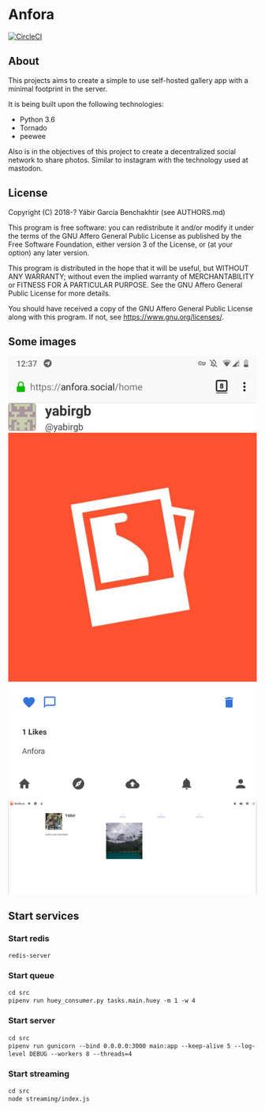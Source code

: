 # Anfora

[![CircleCI](https://circleci.com/gh/anforaProject/anfora.svg?style=svg)](https://circleci.com/gh/anforaProject/anfora)

## About

This projects aims to create a simple to use self-hosted gallery app
with a minimal footprint in the server.

It is being built upon the following technologies:

* Python 3.6
* Tornado
* peewee

Also is in the objectives of this project to create a decentralized social
network to share photos. Similar to instagram with the technology used at mastodon.

## License

Copyright (C) 2018-? Yábir García Benchakhtir (see AUTHORS.md)

This program is free software: you can redistribute it and/or modify it under the terms of the GNU Affero General Public License as published by the Free Software Foundation, either version 3 of the License, or (at your option) any later version.

This program is distributed in the hope that it will be useful, but WITHOUT ANY WARRANTY; without even the implied warranty of MERCHANTABILITY or FITNESS FOR A PARTICULAR PURPOSE. See the GNU Affero General Public License for more details.

You should have received a copy of the GNU Affero General Public License along with this program. If not, see https://www.gnu.org/licenses/.


## Some images

![MobileView](/images/mobile.png)
![ProfileView](/images/profile_view.png)

## Start services

### Start redis

    redis-server

### Start queue
    
    cd src
    pipenv run huey_consumer.py tasks.main.huey -m 1 -w 4

### Start server

    cd src
    pipenv run gunicorn --bind 0.0.0.0:3000 main:app --keep-alive 5 --log-level DEBUG --workers 8 --threads=4

### Start streaming

    cd src
    node streaming/index.js

